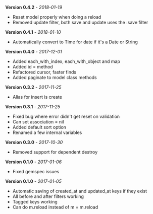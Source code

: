 **Version 0.4.2** - *2018-01-19*

- Reset model properly when doing a reload
- Removed update filter, both save and update uses the :save filter


**Version 0.4.1** - *2018-01-10*

- Automatically convert to Time for date if it's a Date or String


**Version 0.4.0** - *2017-12-01*

- Added each_with_index, each_with_object and map
- Added id = method
- Refactored cursor, faster finds
- Added paginate to model class methods


**Version 0.3.2** - *2017-11-25*

- Alias for insert is create


**Version 0.3.1** - *2017-11-25*

- Fixed bug where error didn't get reset on validation
- Can set association = nil
- Added default sort option
- Renamed a few internal variables


**Version 0.3.0** - *2017-10-30*

- Removed support for dependent destroy


**Version 0.1.0** - *2017-01-06*

- Fixed gemspec issues


**Version 0.1.0** - *2017-01-05*

- Automatic saving of created_at and updated_at keys if they exist
- All before and after filters working
- Tagged keys working
- Can do m.reload instead of m = m.reload
